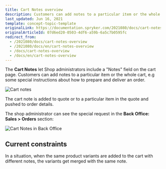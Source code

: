 ```yaml
---
title: Cart Notes overview
description: Customers can add notes to a particular item or the whole cart, e.g some special instructions about how to prepare and deliver an order.
last_updated: Jun 16, 2021
template: concept-topic-template
originalLink: https://documentation.spryker.com/2021080/docs/cart-notes-overview
originalArticleId: 07d6ed20-0503-4df6-a59b-6a5c7b0595fc
redirect_from:
  - /2021080/docs/cart-notes-overview
  - /2021080/docs/en/cart-notes-overview
  - /docs/cart-notes-overview
  - /docs/en/cart-notes-overview
---
```


The **Cart Notes** let Shop administrators include a "Notes" field on the cart page. Customers can add notes to a particular item or the whole cart, e.g some special instructions about how to prepare and deliver an order.

![Cart notes](https://spryker.s3.eu-central-1.amazonaws.com/docs/Features/Shopping+Cart/Cart+Notes/cart-notes.png)

The cart note is added to quote or to a particular item in the quote and pushed to order details.

The shop administrator can see the special request in the **Back Office: Sales&nbsp;<span aria-label="and then">></span> Orders** section:

![Cart Notes in Back Office](https://spryker.s3.eu-central-1.amazonaws.com/docs/Features/Shopping+Cart/Cart+Notes/cart-notes-admin.png)

## Current constraints


In a situation, when the same product variants are added to the cart with different notes, the variants get merged with the same note.

